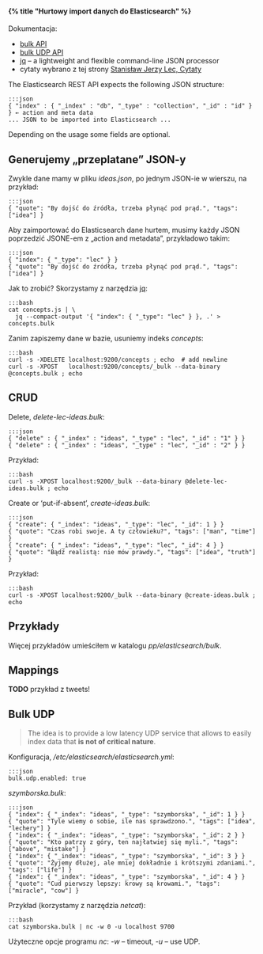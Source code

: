 #### {% title "Hurtowy import danych do Elasticsearch" %}

Dokumentacja:

* [bulk API](http://www.elasticsearch.org/guide/en/elasticsearch/reference/current/docs-bulk.html)
* [bulk UDP API](http://www.elasticsearch.org/guide/en/elasticsearch/reference/current/docs-bulk-udp.html)
* [jq](http://stedolan.github.io/jq/) – a lightweight and flexible command-line JSON processor
* cytaty wybrano z tej strony [Stanisław Jerzy Lec, Cytaty](http://cytaty.eu/autor/stanislawjerzylec.html)

The Elasticsearch REST API expects the following JSON structure:

    :::json
    { "index" : { "_index" : "db", "_type" : "collection", "_id" : "id" } } ← action and meta data
    ... JSON to be imported into Elasticsearch ...

Depending on the usage some fields are optional.


## Generujemy „przeplatane” JSON-y

Zwykle dane mamy w pliku *ideas.json*, po jednym JSON-ie w wierszu,
na przykład:

    :::json
    { "quote": "By dojść do źródła, trzeba płynąć pod prąd.", "tags": ["idea"] }

Aby zaimportować do Elasticsearch dane hurtem, musimy każdy JSON
poprzedzić JSONE-em z „action and metadata”, przykładowo takim:

    :::json
    { "index": { "_type": "lec" } }
    { "quote": "By dojść do źródła, trzeba płynąć pod prąd.", "tags": ["idea"] }

Jak to zrobić? Skorzystamy z narzędzia [jq](https://github.com/stedolan/jq):

    :::bash
    cat concepts.js | \
      jq --compact-output '{ "index": { "_type": "lec" } }, .' > concepts.bulk

Zanim zapiszemy dane w bazie, usuniemy indeks *concepts*:

    :::bash
    curl -s -XDELETE localhost:9200/concepts ; echo  # add newline
    curl -s -XPOST   localhost:9200/concepts/_bulk --data-binary @concepts.bulk ; echo


## CRUD

Delete, *delete-lec-ideas.bulk*:

    :::json
    { "delete" : { "_index" : "ideas", "_type" : "lec", "_id" : "1" } }
    { "delete" : { "_index" : "ideas", "_type" : "lec", "_id" : "2" } }

Przykład:

    :::bash
    curl -s -XPOST localhost:9200/_bulk --data-binary @delete-lec-ideas.bulk ; echo

Create or ‘put-if-absent’, *create-ideas.bulk*:

    :::json
    { "create": { "_index": "ideas", "_type": "lec", "_id": 1 } }
    { "quote": "Czas robi swoje. A ty człowieku?", "tags": ["man", "time"] }
    { "create": { "_index": "ideas", "_type": "lec", "_id": 4 } }
    { "quote": "Bądź realistą: nie mów prawdy.", "tags": ["idea", "truth"] }

Przykład:

    :::bash
    curl -s -XPOST localhost:9200/_bulk --data-binary @create-ideas.bulk ; echo


## Przykłady

Więcej przykładów umieściłem w katalogu *pp/elasticsearch/bulk*.


## Mappings

**TODO** przykład z tweets!


## Bulk UDP

> The idea is to provide a low latency UDP service
> that allows to easily index data
> that **is not of critical nature**.

Konfiguracja, */etc/elasticsearch/elasticsearch.yml*:

    :::json
    bulk.udp.enabled: true

*szymborska.bulk*:

    :::json
    { "index": { "_index": "ideas", "_type": "szymborska", "_id": 1 } }
    { "quote": "Tyle wiemy o sobie, ile nas sprawdzono.", "tags": ["idea", "lechery"] }
    { "index": { "_index": "ideas", "_type": "szymborska", "_id": 2 } }
    { "quote": "Kto patrzy z góry, ten najłatwiej się myli.", "tags": ["above", "mistake"] }
    { "index": { "_index": "ideas", "_type": "szymborska", "_id": 3 } }
    { "quote": "Żyjemy dłużej, ale mniej dokładnie i krótszymi zdaniami.", "tags": ["life"] }
    { "index": { "_index": "ideas", "_type": "szymborska", "_id": 4 } }
    { "quote": "Cud pierwszy lepszy: krowy są krowami.", "tags": ["miracle", "cow"] }

Przykład (korzystamy z narzędzia *netcat*):

    :::bash
    cat szymborska.bulk | nc -w 0 -u localhost 9700

Użyteczne opcje programu *nc*: *-w* – timeout, *-u* – use UDP.
